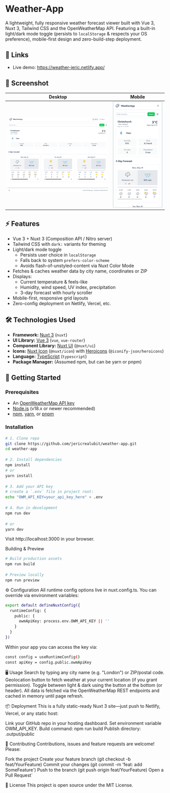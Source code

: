 # Weather-App

A lightweight, fully responsive weather forecast viewer built with Vue 3, Nuxt 3, Tailwind CSS and the OpenWeatherMap API.
Featuring a built-in light/dark mode toggle (persists to `localStorage` & respects your OS preference), mobile-first design and zero-build-step deployment.

## 🔗 Links

- Live demo: https://weather-jeric.netlify.app/

## 📸 Screenshot

| Desktop                                              | Mobile                                              |
| ---------------------------------------------------- | --------------------------------------------------- |
| <img src="docs/screenshots/desktop.png" width="420"> | <img src="docs/screenshots/mobile.png" width="200"> |

## ⚡ Features

- Vue 3 + Nuxt 3 (Composition API / Nitro server)
- Tailwind CSS with `dark:` variants for theming
- Light/dark mode toggle
  - Persists user choice in `localStorage`
  - Falls back to system `prefers-color-scheme`
  - Avoids flash-of-unstyled-content via Nuxt Color Mode
- Fetches & caches weather data by city name, coordinates or ZIP
- Displays:
  - Current temperature & feels-like
  - Humidity, wind speed, UV index, precipitation
  - 3-day forecast with hourly scroller
- Mobile-first, responsive grid layouts
- Zero-config deployment on Netlify, Vercel, etc.

## 🛠️ Technologies Used

- **Framework:** [Nuxt 3](https://nuxt.com/) (`nuxt`)
- **UI Library:** [Vue 3](https://vuejs.org/) (`vue`, `vue-router`)
- **Component Library:** [Nuxt UI](https://ui.nuxt.com/) (`@nuxt/ui`)
- **Icons:** [Nuxt Icon](https://nuxt.com/modules/icon) (`@nuxt/icon`) with [Heroicons](https://heroicons.com/) (`@iconify-json/heroicons`)
- **Language:** [TypeScript](https://www.typescriptlang.org/) (`typescript`)
- **Package Manager:** (Assumed npm, but can be yarn or pnpm)

## 🚀 Getting Started

### Prerequisites

- An [OpenWeatherMap API key](https://openweathermap.org/api)
- [Node.js](https://nodejs.org/) (v18.x or newer recommended)
- [npm](https://www.npmjs.com/), [yarn](https://yarnpkg.com/), or [pnpm](https://pnpm.io/)

### Installation

```bash
# 1. Clone repo
git clone https://github.com/jericrealubit/weather-app.git
cd weather-app

# 2. Install dependencies
npm install
# or
yarn install

# 3. Add your API key
# create a `.env` file in project root:
echo "OWM_API_KEY=your_api_key_here" > .env

# 4. Run in development
npm run dev

# or
yarn dev
```

Visit http://localhost:3000 in your browser.

Building & Preview

```bash
# Build production assets
npm run build

# Preview locally
npm run preview
```

⚙️ Configuration
All runtime config options live in nuxt.config.ts. You can override via environment variables:

```bash
export default defineNuxtConfig({
  runtimeConfig: {
    public: {
      owmApiKey: process.env.OWM_API_KEY || ''
    }
  }
})
```

Within your app you can access the key via:

```bash
const config = useRuntimeConfig()
const apiKey = config.public.owmApiKey
```

🖥️ Usage
Search by typing any city name (e.g. "London") or ZIP/postal code.
Geolocation button to fetch weather at your current location (if you grant permission).
Toggle between light & dark using the button at the bottom (or header).
All data is fetched via the OpenWeatherMap REST endpoints and cached in memory until page refresh.

📦 Deployment
This is a fully static-ready Nuxt 3 site—just push to Netlify, Vercel, or any static host:

Link your GitHub repo in your hosting dashboard.
Set environment variable OWM_API_KEY.
Build command: npm run build
Publish directory: .output/public

🤝 Contributing
Contributions, issues and feature requests are welcome! Please:

Fork the project
Create your feature branch (git checkout -b feat/YourFeature)
Commit your changes (git commit -m 'feat: add SomeFeature')
Push to the branch (git push origin feat/YourFeature)
Open a Pull Request`

📝 License
This project is open source under the MIT License.
